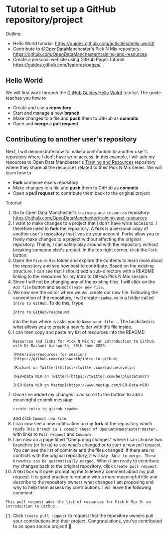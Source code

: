 # Tutorial to set up a GitHub repository/project

Outline:
   - Hello World tutorial: https://guides.github.com/activities/hello-world/
   - Contribute to @OpenDataManchester's Pick N Mix repository: https://github.com/OpenDataManchester/training-and-resources
   - Create a personal website using GitHub Pages tutorial: https://guides.github.com/features/pages/


## Hello World

We will first work through the [GitHub Guides Hello Wolrd](https://guides.github.com/activities/hello-world/) tutorial. The guide teaches you how to 
- Create and use a **repository**
- Start and manage a new **branch**
- Make changes to a file and **push** them to GitHub as **commits**
- Open and **merge** a **pull request**



## Contributing to another user's repository

Next, I will demonstrate how to make a contribution to another user's repository where I don't have write access. In this example, I will add my resources to Open Data Manchester's [Training and Resources](https://github.com/OpenDataManchester/training-and-resources) repository where they share all the resources related to their Pick N Mix series. We will learn how to 
- **Fork** someone else's repository
- Make changes to a file and **push** them to GitHub as **commits**
- Open a **pull request** to contribute them back to the original project 

Tutorial:
1. Go to Open Data Manchester's `training-and-resources` repository: https://github.com/OpenDataManchester/training-and-resources
2. I want to make changes to a project that I don’t have write access to. I therefore need to **fork** the repository. A **fork** is a personal copy of another user's repository that lives on your account. Forks allow you to freely make changes to a project without affecting the original repository. That is, I can safely play around with the repository without breaking someone else's project. In the top right corner, click the `Fork` button.
3. Open the `Pick-N-Mix` folder and explore the contents to learn more about the repository and see how best to contribute. Based on the existing structure, I can see that I should add a sub-directory with a README linking to the resources for my Intro to GitHub Pick N Mix session. 
3. Since I will not be changing any of the existing files, I will click on the `Add file` button and select `Create new file`.
4. We now see the editor where we will create our new file. Following the convention of the repository, I will create `readme.md` in a folder called `Intro to GitHub`. To do this, I type  
   ```
   Intro to GitHub/readme.md
   ```  
   into the box where is asks you to `Name your file..`. The backslash is what allows you to create a new folder with the file inside.
6. I can then copy and paste my list of resources into the README:
   ```
   Resources and links for Pick N Mix 9: an introduction to Github, with Dr Rachael Ainsworth, 30th June 2020.
   
   [Materials/resources for session](https://github.com/rainsworth/intro-to-github)
   
   [Rachael on Twitter](https://twitter.com/rachaelevelyn)
   
   [HER+Data MCR on Twitter](https://twitter.com/herplusdatamcr)
   
   [HER+Data MCR on Meetup](https://www.meetup.com/HER-Data-MCR)
   ```
7. Once I've added my changes I can scroll to the bottom to add a meaningful commit message 
   ```
   create intro to github readme
   ``` 
   and click `Commit new file`.
8. I can now see a new notification on my **fork** of the repository which reads `This branch is 1 commit ahead of OpenDataManchester:master.` with links to `Pull request` and `Compare`. 
9. I am now on a page titled "Comparing changes" where I can choose two branches (or forks) to see what’s changed or to start a new pull request. You can see the list of commits and the files changed. If there are no conflicts with the original repository, it will say ` Able to merge. These branches can be automatically merged.` When I am ready to contribute my changes back to the original repository, click `Create pull request`. 
10. A text box will open prompting me to leave a comment about my pull request. It is good practice to rename with a more meaningful title and describe to the repository owners what changes I am proposing and why to help them assess my contributions. I will leave the following comment: 
   ```
   This pull request adds the list of resources for Pick N Mix 9: an introduction to Github.
   ``` 
11. Click `Create pull request` to request that the repository owners pull your contributions into their project. Congratulations, you've contributed to an open source project! :tada:

